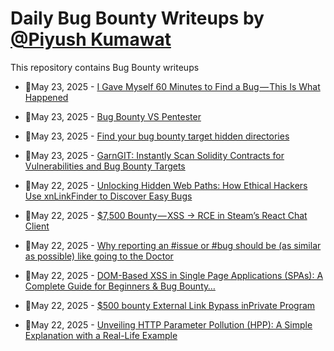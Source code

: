 # Daily Bug Bounty Writeups by [@Piyush Kumawat](https://twitter.com/piyush_supiy) 
This repository contains Bug Bounty writeups

<!-- BLOG-POST-LIST:START -->
 - 💯May 23, 2025 - [I Gave Myself 60 Minutes to Find a Bug — This Is What Happened](https://infosecwriteups.com/i-gave-myself-60-minutes-to-find-a-bug-this-is-what-happened-e5fa76563a33?source=rss------bug_bounty-5) 

 - 💯May 23, 2025 - [Bug Bounty VS Pentester](https://medium.com/@nishanthannisha008/bug-bounty-vs-pentester-4e471e126319?source=rss------bug_bounty-5) 

 - 💯May 23, 2025 - [Find your bug bounty target hidden directories](https://medium.com/@loyalonlytoday/find-your-bug-bounty-target-hidden-directories-f132f70bafe1?source=rss------bug_bounty-5) 

 - 💯May 23, 2025 - [GarnGIT: Instantly Scan Solidity Contracts for Vulnerabilities and Bug Bounty Targets](https://medium.com/@n8p006/h1-garngit-instantly-scan-solidity-contracts-for-vulnerabilities-and-bug-bounty-targets-h1-9076374b70d1?source=rss------bug_bounty-5) 

 - 💯May 22, 2025 - [Unlocking Hidden Web Paths: How Ethical Hackers Use xnLinkFinder to Discover Easy Bugs](https://chintalatarakaram.medium.com/unlocking-hidden-web-paths-how-ethical-hackers-use-xnlinkfinder-to-discover-easy-bugs-aae02c8716b9?source=rss------bug_bounty-5) 

 - 💯May 22, 2025 - [$7,500 Bounty — XSS → RCE in Steam’s React Chat Client](https://osintteam.blog/7-500-bounty-xss-rce-in-steams-react-chat-client-1394aaecaec4?source=rss------bug_bounty-5) 

 - 💯May 22, 2025 - [Why reporting an #issue or #bug should be &lpar;as similar as possible&rpar; like going to the Doctor](https://medium.com/@isabeldpp/why-reporting-an-issue-or-bug-should-be-as-similar-as-possible-like-going-to-the-doctor-8868fa939a50?source=rss------bug_bounty-5) 

 - 💯May 22, 2025 - [DOM-Based XSS in Single Page Applications &lpar;SPAs&rpar;: A Complete Guide for Beginners &amp; Bug Bounty…](https://medium.com/@asifebrahim580/dom-based-xss-in-single-page-applications-spas-a-complete-guide-for-beginners-bug-bounty-56d4e496a0a0?source=rss------bug_bounty-5) 

 - 💯May 22, 2025 - [$500 bounty External Link Bypass inPrivate Program](https://zetanine.medium.com/external-link-bypass-vulnerability-inprivate-program-b42a5dd10504?source=rss------bug_bounty-5) 

 - 💯May 22, 2025 - [Unveiling HTTP Parameter Pollution &lpar;HPP&rpar;: A Simple Explanation with a Real-Life Example](https://medium.com/@natarajanck2/unveiling-http-parameter-pollution-hpp-a-simple-explanation-with-a-real-life-example-422dfcac7895?source=rss------bug_bounty-5) 
<!-- BLOG-POST-LIST:END -->
